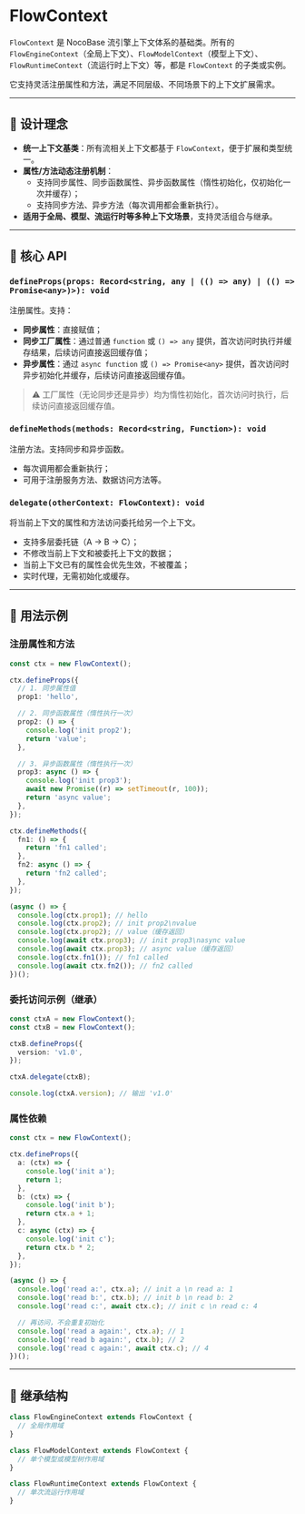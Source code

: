 # FlowContext

`FlowContext` 是 NocoBase 流引擎上下文体系的基础类。所有的 `FlowEngineContext`（全局上下文）、`FlowModelContext`（模型上下文）、`FlowRuntimeContext`（流运行时上下文）等，都是 `FlowContext` 的子类或实例。

它支持灵活注册属性和方法，满足不同层级、不同场景下的上下文扩展需求。

---

## 🎯 设计理念

- **统一上下文基类**：所有流相关上下文都基于 `FlowContext`，便于扩展和类型统一。
- **属性/方法动态注册机制**：
  - 支持同步属性、同步函数属性、异步函数属性（惰性初始化，仅初始化一次并缓存）；
  - 支持同步方法、异步方法（每次调用都会重新执行）。
- **适用于全局、模型、流运行时等多种上下文场景**，支持灵活组合与继承。

---

## 🧩 核心 API

### `defineProps(props: Record<string, any | (() => any) | (() => Promise<any>)>): void`

注册属性。支持：

- **同步属性**：直接赋值；
- **同步工厂属性**：通过普通 `function` 或 `() => any` 提供，首次访问时执行并缓存结果，后续访问直接返回缓存值；
- **异步属性**：通过 `async function` 或 `() => Promise<any>` 提供，首次访问时异步初始化并缓存，后续访问直接返回缓存值。

> ⚠️ 工厂属性（无论同步还是异步）均为惰性初始化，首次访问时执行，后续访问直接返回缓存值。

### `defineMethods(methods: Record<string, Function>): void`

注册方法。支持同步和异步函数。
- 每次调用都会重新执行；
- 可用于注册服务方法、数据访问方法等。

### `delegate(otherContext: FlowContext): void`

将当前上下文的属性和方法访问委托给另一个上下文。
- 支持多层委托链（A → B → C）；
- 不修改当前上下文和被委托上下文的数据；
- 当前上下文已有的属性会优先生效，不被覆盖；
- 实时代理，无需初始化或缓存。

---

## 🚀 用法示例

### 注册属性和方法

```ts
const ctx = new FlowContext();

ctx.defineProps({
  // 1. 同步属性值
  prop1: 'hello',

  // 2. 同步函数属性（惰性执行一次）
  prop2: () => {
    console.log('init prop2');
    return 'value';
  },

  // 3. 异步函数属性（惰性执行一次）
  prop3: async () => {
    console.log('init prop3');
    await new Promise((r) => setTimeout(r, 100));
    return 'async value';
  },
});

ctx.defineMethods({
  fn1: () => {
    return 'fn1 called';
  },
  fn2: async () => {
    return 'fn2 called';
  },
});

(async () => {
  console.log(ctx.prop1); // hello
  console.log(ctx.prop2); // init prop2\nvalue
  console.log(ctx.prop2); // value（缓存返回）
  console.log(await ctx.prop3); // init prop3\nasync value
  console.log(await ctx.prop3); // async value（缓存返回）
  console.log(ctx.fn1()); // fn1 called
  console.log(await ctx.fn2()); // fn2 called
})();
```

### 委托访问示例（继承）

```ts
const ctxA = new FlowContext();
const ctxB = new FlowContext();

ctxB.defineProps({
  version: 'v1.0',
});

ctxA.delegate(ctxB);

console.log(ctxA.version); // 输出 'v1.0'
```

### 属性依赖

```ts
const ctx = new FlowContext();

ctx.defineProps({
  a: (ctx) => {
    console.log('init a');
    return 1;
  },
  b: (ctx) => {
    console.log('init b');
    return ctx.a + 1;
  },
  c: async (ctx) => {
    console.log('init c');
    return ctx.b * 2;
  },
});

(async () => {
  console.log('read a:', ctx.a); // init a \n read a: 1
  console.log('read b:', ctx.b); // init b \n read b: 2
  console.log('read c:', await ctx.c); // init c \n read c: 4

  // 再访问，不会重复初始化
  console.log('read a again:', ctx.a); // 1
  console.log('read b again:', ctx.b); // 2
  console.log('read c again:', await ctx.c); // 4
})();
```

---

## 🧬 继承结构

```ts
class FlowEngineContext extends FlowContext {
  // 全局作用域
}

class FlowModelContext extends FlowContext {
  // 单个模型或模型树作用域
}

class FlowRuntimeContext extends FlowContext {
  // 单次流运行作用域
}
```
